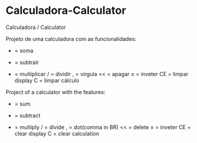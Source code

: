 # Calculadora-Calculator
Calculadora / Calculator

<p align="center"
   <img width="500" src="https://github.com/Rafaeli9/Calculadora-Calculator/blob/main/calculator.gif">
 </p>


Projeto de uma calculadora com as funcionalidades:
+ = soma
- = subtrair
* = multiplicar
/ = dividir
, = vírgula
<< = apagar
± = inveter
CE = limpar display
C = limpar cálculo

Project of a calculator with the features:
+ = sum
- = subtract
* = multiply
/ = divide
, = dot(comma in BR)
<< = delete
± = inveter
CE = clear display
C = clear calculation
